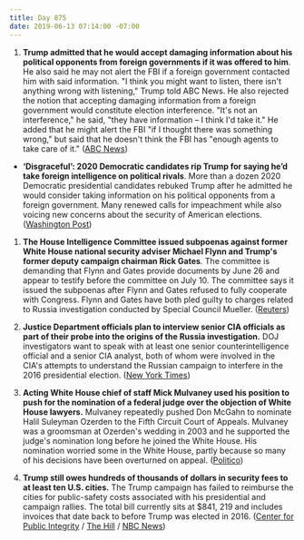 ```yaml
---
title: Day 875
date: 2019-06-13 07:14:00 -07:00
---
```


1. **Trump admitted that he would accept damaging information about his political opponents from foreign governments if it was offered to him**. He also said he may not alert the FBI if a foreign government contacted him with said information. "I think you might want to listen, there isn't anything wrong with listening," Trump told ABC News. He also rejected the notion that accepting damaging information from a foreign government would constitute election interference. "It's not an interference," he said, "they have information – I think I'd take it." He added that he might alert the FBI "if I thought there was something wrong," but said that he doesn't think the FBI has "enough agents to take care of it." ([ABC News](https://abcnews.go.com/Politics/id-exclusive-interview-trump-listen-foreigners-offered-dirt/story?id=63669304))

* **‘Disgraceful’: 2020 Democratic candidates rip Trump for saying he’d take foreign intelligence on political rivals**. More than a dozen 2020 Democratic presidential candidates rebuked Trump after he admitted he would consider taking information on his political opponents from a foreign government. Many renewed calls for impeachment while also voicing new concerns about the security of American elections. ([Washington Post](https://www.washingtonpost.com/nation/2019/06/13/trump-foreign-intelligence-warren-gillibrand-impeachment/?utm_term=.becbe7088575))

1. **The House Intelligence Committee issued subpoenas against former White House national security adviser Michael Flynn and Trump's former deputy campaign chairman Rick Gates**. The committee is demanding that Flynn and Gates provide documents by June 26 and appear to testify before the committee on July 10. The committee says it issued the subpoenas after Flynn and Gates refused to fully cooperate with Congress. Flynn and Gates have both pled guilty to charges related to Russia investigation conducted by Special Council Mueller. ([Reuters](https://www.reuters.com/article/us-usa-trump-congress-subpoenas-idUSKCN1TE1UV))

2. **Justice Department officials plan to interview senior CIA officials as part of their probe into the origins of the Russia investigation.** DOJ investigators want to speak with at least one senior counterintelligence official and a senior CIA analyst, both of whom were involved in the CIA's attempts to understand the Russian campaign to interfere in the 2016 presidential election. ([New York Times](https://www.nytimes.com/2019/06/12/us/politics/russia-investigation-cia.html))

3. **Acting White House chief of staff Mick Mulvaney used his position to push for the nomination of a federal judge over the objection of White House lawyers.** Mulvaney repeatedly pushed Don McGahn to nominate Halil Suleyman Ozerden to the Fifth Circuit Court of Appeals. Mulvaney was a groomsman at Ozerden's wedding in 2003 and he supported the judge's nomination long before he joined the White House. His nomination worried some in the White House, partly because so many of his decisions have been overturned on appeal. ([Politico](https://www.politico.com/story/2019/06/13/mulvaney-halil-suleyman-fifth-circuit-1362794))

4. **Trump still owes hundreds of thousands of dollars in security fees to at least ten U.S. cities.** The Trump campaign has failed to reimburse the cities for public-safety costs associated with his presidential and campaign rallies. The total bill currently sits at $841, 219 and includes invoices that date back to before Trump was elected in 2016. ([Center for Public Integrity](https://publicintegrity.org/federal-politics/donald-trump-police-cities-bills-maga-rallies/) / [The Hill](https://thehill.com/homenews/campaign/448323-10-cities-say-trump-owes-them-money-from-rally-security) / [NBC News](https://www.nbcnews.com/politics/2020-election/why-hasn-t-trump-campaign-paid-all-its-police-security-n1016791))
